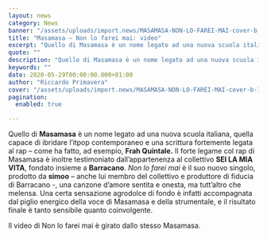 ```yaml
---
layout: news
category: News
banner: "/assets/uploads/import.news/MASAMASA-NON-LO-FAREI-MAI-cover-b-1024x1024.jpg"
title: "Masamasa – Non lo farei mai: video"
excerpt: "Quello di Masamasa è un nome legato ad una nuova scuola italiana, quella capace di ibridare l’itpop contemporaneo e una scrittura fortemente legata al rap – come ha fatto, ad esempio, Frah Quintale. Il forte legame col rap di Masamasa è inoltre testimoniato dall’appartenenza al collettivo SEI LA MIA VITA, fondato insieme a Barracano. Non [&hellip"
quote: ""
description: "Quello di Masamasa è un nome legato ad una nuova scuola italiana, quella capace di ibridare l’itpop contemporaneo e una scrittura fortemente legata al rap – come ha fatto, ad esempio, Frah Quintale. Il forte legame col rap di Masamasa è inoltre testimoniato dall’appartenenza al collettivo SEI LA MIA VITA, fondato insieme a Barracano. Non [&hellip"
keywords: ""
date: 2020-05-29T00:00:00.000+01:00
author: "Riccardo Primavera"
cover: "/assets/uploads/import.news/MASAMASA-NON-LO-FAREI-MAI-cover-b-1024x1024.jpg"
pagination:
  enabled: true

---
```


Quello di **Masamasa** è un nome legato ad una nuova scuola italiana, quella capace di ibridare l’itpop contemporaneo e una scrittura fortemente legata al rap – come ha fatto, ad esempio, **Frah Quintale.** Il forte legame col rap di Masamasa è inoltre testimoniato dall’appartenenza al collettivo **SEI LA MIA VITA**, fondato insieme a **Barracano**. _Non lo farei mai_ è il suo nuovo singolo, prodotto da **simoo** – anche lui membro del collettivo e produttore di fiducia di Barracano -, una canzone d’amore sentita e onesta, ma tutt’altro che melensa. Una certa sensazione agrodolce di fondo è infatti accompagnata dal piglio energico della voce di Masamasa e della strumentale, e il risultato finale è tanto sensibile quanto coinvolgente.

Il video di Non lo farei mai è girato dallo stesso Masamasa.